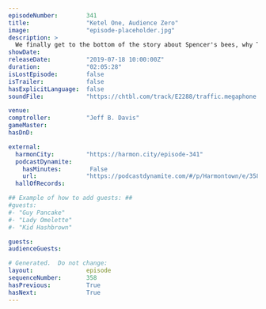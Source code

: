 ```yaml
---
episodeNumber:        341
title:                "Ketel One, Audience Zero"
image:                "episode-placeholder.jpg"
description: >
  We finally get to the bottom of the story about Spencer's bees, why The Golden Girls owned mink, what a Jeff Golem would look like, Rob Schrab, and bagels. Featuring Dan Harmon, Rob Schrab, Spencer Crittenden and Jeff Bryan Davis.
showDate:             
releaseDate:          "2019-07-18 10:00:00Z"
duration:             "02:05:28"
isLostEpisode:        false
isTrailer:            false
hasExplicitLanguage:  false
soundFile:            "https://chtbl.com/track/E2288/traffic.megaphone.fm/STA1737266482.mp3"

venue:                
comptroller:          "Jeff B. Davis"
gameMaster:           
hasDnD:               

external:
  harmonCity:         "https://harmon.city/episode-341"
  podcastDynamite:
    hasMinutes:        False
    url:              "https://podcastdynamite.com/#/p/Harmontown/e/358/341"
  hallOfRecords:      

## Example of how to add guests: ##
#guests:
#- "Guy Pancake"
#- "Lady Omelette"
#- "Kid Hashbrown"

guests:
audienceGuests:

# Generated.  Do not change:
layout:               episode
sequenceNumber:       358
hasPrevious:          True
hasNext:              True
---
```


<!-- The episode description will be rendered here -->
<!-- Add your content below here -->

